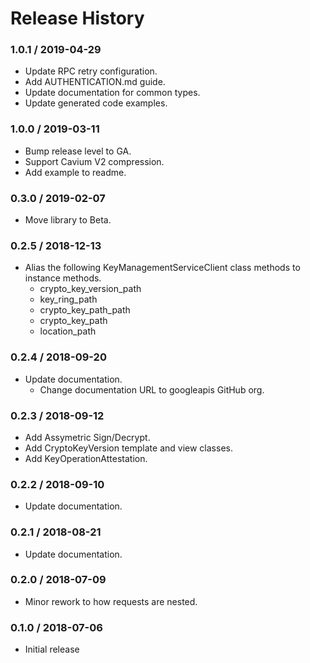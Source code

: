 # Release History

### 1.0.1 / 2019-04-29

* Update RPC retry configuration.
* Add AUTHENTICATION.md guide.
* Update documentation for common types.
* Update generated code examples.

### 1.0.0 / 2019-03-11

* Bump release level to GA.
* Support Cavium V2 compression.
* Add example to readme.

### 0.3.0 / 2019-02-07

* Move library to Beta.

### 0.2.5 / 2018-12-13

* Alias the following KeyManagementServiceClient class methods to instance methods.
  * crypto_key_version_path
  * key_ring_path
  * crypto_key_path_path
  * crypto_key_path
  * location_path

### 0.2.4 / 2018-09-20

* Update documentation.
  * Change documentation URL to googleapis GitHub org.

### 0.2.3 / 2018-09-12

* Add Assymetric Sign/Decrypt.
* Add CryptoKeyVersion template and view classes.
* Add KeyOperationAttestation.

### 0.2.2 / 2018-09-10

* Update documentation.

### 0.2.1 / 2018-08-21

* Update documentation.

### 0.2.0 / 2018-07-09

* Minor rework to how requests are nested.

### 0.1.0 / 2018-07-06

* Initial release

